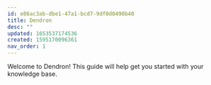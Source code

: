 ```yaml
---
id: e86ac3ab-dbe1-47a1-bcd7-9df0d0490b40
title: Dendron
desc: ""
updated: 1653537174536
created: 1595170096361
nav_order: 1
---
```


Welcome to Dendron! This guide will help get you started with your knowledge base.

